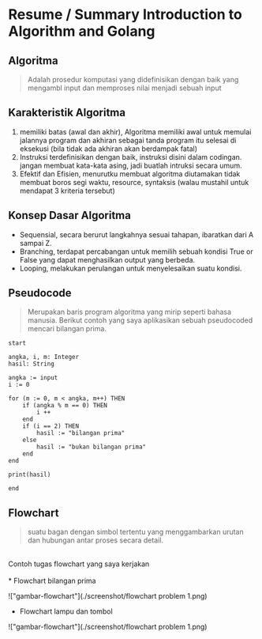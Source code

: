 # Resume / Summary Introduction to Algorithm and Golang

## Algoritma
> Adalah prosedur komputasi yang didefinisikan dengan baik yang mengambl input dan memproses nilai menjadi sebuah input

## Karakteristik Algoritma
1. memiliki batas (awal dan akhir), Algoritma memiliki awal untuk memulai jalannya program dan akhiran sebagai tanda program itu selesai di eksekusi (bila tidak ada akhiran akan berdampak fatal)
2. Instruksi terdefinisikan dengan baik, instruksi disini dalam codingan. jangan membuat kata-kata asing, jadi buatlah intruksi secara umum.
3. Efektif dan Efisien, menurutku membuat algoritma diutamakan tidak membuat boros segi waktu, resource, syntaksis (walau mustahil untuk mendapat 3 kriteria tersebut)

## Konsep Dasar Algoritma
* Sequensial, secara berurut langkahnya sesuai tahapan, ibaratkan dari A sampai Z.
* Branching, terdapat percabangan untuk memilih sebuah kondisi True or False yang dapat menghasilkan output yang berbeda.
* Looping, melakukan perulangan untuk menyelesaikan suatu kondisi. 

## Pseudocode
> Merupakan baris program algoritma yang mirip seperti bahasa manusia. Berikut contoh yang saya aplikasikan sebuah pseudocoded mencari bilangan prima. <br/>
```
start

angka, i, m: Integer
hasil: String

angka := input
i := 0

for (m := 0, m < angka, m++) THEN
    if (angka % m == 0) THEN
        i ++
    end
    if (i == 2) THEN
        hasil := "bilangan prima"
    else 
        hasil := "bukan bilangan prima"
    end
end

print(hasil)

end
 ```

## Flowchart
> suatu bagan dengan simbol tertentu yang menggambarkan urutan dan hubungan antar proses secara detail.
<br/>
Contoh tugas flowchart yang saya kerjakan
<br/><br/>
* Flowchart bilangan prima

!["gambar-flowchart"](./screenshot/flowchart problem 1.png)
* Flowchart lampu dan tombol

!["gambar-flowchart"](./screenshot/flowchart problem 1.png)

